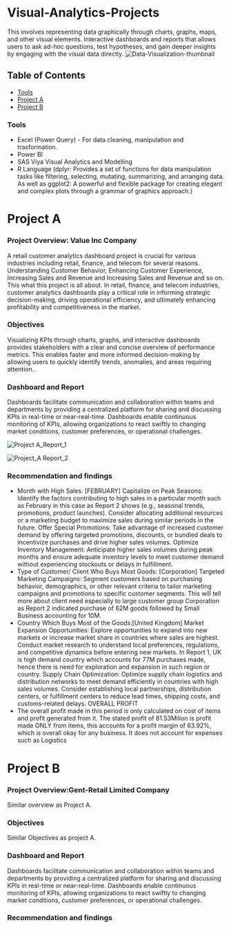 # Visual-Analytics-Projects
This involves representing data graphically through charts, graphs, maps, and other visual elements. Interactive dashboards and reports that allows users to ask ad-hoc questions, test hypotheses, and gain deeper insights by engaging with the visual data directly.
![Data-Visualization-thumbnail](https://github.com/Ackson507/Visual-Analytics-Projects/assets/84422970/bed111c2-2f98-4f7a-9e7b-0317e6d6485e)


## Table of Contents

- [Tools](#tools)
- [Project A](#project-a)
- [Project B](#project-b)


### Tools
- Excel (Power Query) - For data cleaning, manipulation and trasformation.
- Power BI
- SAS Viya Visual Analytics and Modelling
- R Language (dplyr: Provides a set of functions for data manipulation tasks like filtering, selecting, mutating, summarizing, and arranging data. As well as ggplot2: A powerful and flexible package for creating elegant and complex plots through a grammar of graphics approach.)


# Project A
### Project Overview: Value Inc Company
A retail customer analytics dashboard project is crucial for various industries including retail, finance, and telecom for several reasons.
Understanding Customer Behavior, Enhancing Customer Experience, Increasing Sales and Revenue and Increasing Sales and Revenue
and so on. This what this project is all about. In retail, finance, and telecom industries, customer analytics dashboards play a critical role in informing strategic decision-making,
driving operational efficiency, and ultimately enhancing profitability and competitiveness in the market.

### Objectives
Visualizing KPIs through charts, graphs, and interactive dashboards provides stakeholders with a clear and concise overview of
performance metrics. This enables faster and more informed decision-making by allowing users to quickly identify trends, anomalies,
and areas requiring attention..

### Dashboard and Report
Dashboards facilitate communication and collaboration within teams and departments by providing a centralized platform for sharing
and discussing KPIs in real-time or near-real-time. Dashboards enable continuous monitoring of KPIs, allowing organizations to react
swiftly to changing market conditions, customer preferences, or operational challenges.

![Project A_Report_1](https://github.com/Ackson507/Visual-Analytics-Projects/assets/84422970/93c2288d-339c-47ee-9ab4-a3fa9e81b2b8)

![Project_A Report_2](https://github.com/Ackson507/Visual-Analytics-Projects/assets/84422970/bbfed7fc-5aaa-4bd8-9363-3b2ee649fc73)

### Recommendation and findings
- Month with High Sales: [FEBRUARY]
Capitalize on Peak Seasons: Identify the factors contributing to high sales in a particular month such as February in this case as Report 2 shows (e.g.,
seasonal trends, promotions, product launches). Consider allocating additional resources or a marketing budget to maximize sales during similar periods
in the future.
Offer Special Promotions: Take advantage of increased customer demand by offering targeted promotions, discounts, or bundled deals to incentivize
purchases and drive higher sales volumes.
Optimize Inventory Management: Anticipate higher sales volumes during peak months and ensure adequate inventory levels to meet customer
demand without experiencing stockouts or delays in fulfillment.
- Type of Customer/ Client Who Buys Most Goods: [Corporation]
Targeted Marketing Campaigns: Segment customers based on purchasing behavior, demographics, or other relevant criteria to tailor marketing
campaigns and promotions to specific customer segments. This will tell more about client need especially to large customer group Corporation as
Report 2 indicated purchase of 62M goods followed by Small Business accounting for 10M.
- Country Which Buys Most of the Goods:[United Kingdom]
Market Expansion Opportunities: Explore opportunities to expand into new markets or increase market share in countries where sales are highest.
Conduct market research to understand local preferences, regulations, and competitive dynamics before entering new markets. In Report 1, UK is high
demand country which accounts for 77M purchases made, hence there is need for exploration and expansion in such region or country.
Supply Chain Optimization: Optimize supply chain logistics and distribution networks to meet demand efficiently in countries with high sales
volumes. Consider establishing local partnerships, distribution centers, or fulfillment centers to reduce lead times, shipping costs, and customs-related
delays.
OVERALL PROFIT
- The overall profit made in this period is only calculated on cost of items and profit generated from it. The stated profit of 81.53Milion is profit made
ONLY from items, this accounts for a profit margin of 63.92%, which is overall okay for any business. It does not account for expenses such as Logistics



# Project B
### Project Overview:Gent-Retail Limited Company
Similar overview as Project A.
### Objectives
Similar Objectives as project A.
### Dashboard and Report
Dashboards facilitate communication and collaboration within teams and departments by providing a centralized platform for sharing
and discussing KPIs in real-time or near-real-time. Dashboards enable continuous monitoring of KPIs, allowing organizations to react
swiftly to changing market conditions, customer preferences, or operational challenges.
### Recommendation and findings
